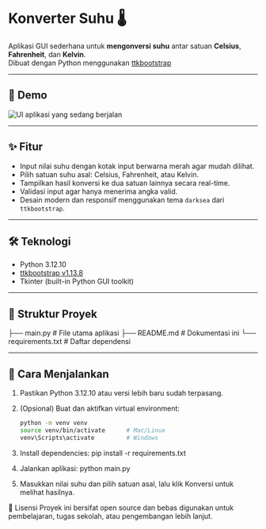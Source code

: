 # Konverter Suhu 🌡️

Aplikasi GUI sederhana untuk **mengonversi suhu** antar satuan **Celsius**, **Fahrenheit**, dan **Kelvin**.  
Dibuat dengan Python menggunakan [ttkbootstrap](https://ttkbootstrap.readthedocs.io/) 

---

## 📸 Demo
![UI aplikasi yang sedang berjalan](/https://github.com/RG169/Projek-App/blob/main/img/Screenshot%20(1123).png)

---

## ✨ Fitur

- Input nilai suhu dengan kotak input berwarna merah agar mudah dilihat.
- Pilih satuan suhu asal: Celsius, Fahrenheit, atau Kelvin.
- Tampilkan hasil konversi ke dua satuan lainnya secara real-time.
- Validasi input agar hanya menerima angka valid.
- Desain modern dan responsif menggunakan tema `darksea` dari `ttkbootstrap`.

---

## 🛠 Teknologi

- Python 3.12.10
- [ttkbootstrap v1.13.8](https://ttkbootstrap.readthedocs.io/)
- Tkinter (built-in Python GUI toolkit)

---

## 📂 Struktur Proyek
├── main.py # File utama aplikasi
├── README.md # Dokumentasi ini
└── requirements.txt # Daftar dependensi

---

## 🚀 Cara Menjalankan

1. Pastikan Python 3.12.10 atau versi lebih baru sudah terpasang.

2. (Opsional) Buat dan aktifkan virtual environment:

   ```bash
   python -m venv venv
   source venv/bin/activate      # Mac/Linux
   venv\Scripts\activate         # Windows

3. Install dependencies:
    pip install -r requirements.txt
4. Jalankan aplikasi:
    python main.py
5. Masukkan nilai suhu dan pilih satuan asal, lalu klik Konversi untuk melihat hasilnya.
   

📄 Lisensi
Proyek ini bersifat open source dan bebas digunakan untuk pembelajaran, tugas sekolah, atau pengembangan lebih lanjut.

  
